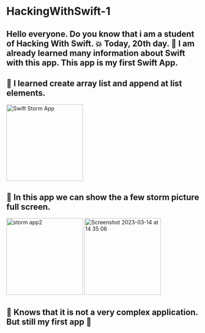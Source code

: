 # HackingWithSwift-1
## Hello everyone. Do you know that i am a student of Hacking With Swift. :boom: Today, 20th day. :muscle:  I am already learned many information about Swift with this app. This app is my first Swift App.   


## :pushpin: I learned create array list and append at list elements.



<img width="200" alt="Swift Storm App" src="https://user-images.githubusercontent.com/98044736/224987859-3a54f97e-cfbb-47a6-b77a-fd81daa84f79.png">


## :pushpin: In this app we can show the a few storm picture full screen.
<img width="200" alt="storm app2" src="https://user-images.githubusercontent.com/98044736/224988975-b2291bd7-8bbf-47ba-98fc-8e86d8b1bd86.png">

<img width="200" alt="Screenshot 2023-03-14 at 14 35 06" src="https://user-images.githubusercontent.com/98044736/224989156-2c924cb8-6645-4d53-a2c5-cd32dea79ce0.png">


## :pushpin: Knows that it is not a very complex application. But still my first app :tada:
